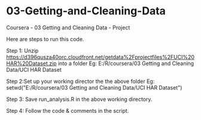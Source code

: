 03-Getting-and-Cleaning-Data
============================

Coursera - 03 Getting and Cleaning Data - Project

Here are steps to run this code.

Step 1: Unzip https://d396qusza40orc.cloudfront.net/getdata%2Fprojectfiles%2FUCI%20HAR%20Dataset.zip into a folder
Eg: E:/R/coursera/03 Getting and Cleaning Data/UCI HAR Dataset

Step 2:Set up your working director the the above folder
Eg: setwd("E:/R/coursera/03 Getting and Cleaning Data/UCI HAR Dataset")

Step 3: Save run_analysis.R in the above working directory.

Step 4: Follow the code & comments in the script.
